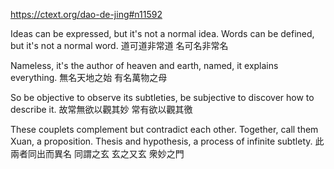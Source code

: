 https://ctext.org/dao-de-jing#n11592

Ideas can be expressed, but it's not a normal idea.
Words can be defined, but it's not a normal word.
道可道非常道
名可名非常名

Nameless, it's the author of heaven and earth,
named, it explains everything.
無名天地之始
有名萬物之母

So be objective to observe its subtleties,
be subjective to discover how to describe it.
故常無欲以觀其妙
常有欲以觀其徼

These couplets complement
but contradict each other.
Together, call them Xuan, a proposition.
Thesis and hypothesis,
a process of infinite subtlety.
此兩者同出而異名
同謂之玄
玄之又玄
衆妙之門
